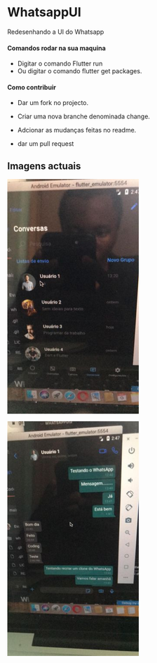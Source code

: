 # WhatsappUI
 Redesenhando a UI do Whatsapp

#### Comandos rodar na sua maquina
  * Digitar o comando Flutter run
  * Ou digitar o comando flutter get packages.

#### Como contribuir

  + Dar um fork no projecto.
* Criar uma nova branche denominada change.
>
 * Adcionar as mudanças feitas no readme.
  >
 * dar um pull request
  

## Imagens actuais

<div>
<p><img src="imagens/tela01.jpeg  "  width="300"/></p>

<p><img src="imagens/tela02.jpeg  "  width="300"/></p>


</div>